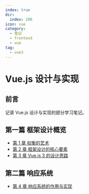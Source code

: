 ```yaml
---
index: true
dir:
  index: 200
icon: vue
category:
  - 笔记
  - frontend
  - vue
tag:
  - vue3
---
```


# Vue.js 设计与实现

## 前言

记录 Vue.js 设计与实现的部分学习笔记。

<!-- more -->

## 第一篇 框架设计概览

- [第 1 章 权衡的艺术](./chapter01.md)
- [第 2 章 框架设计的核心要素](./chapter02.md)
- [第 3 章 Vue.js 3 的设计思路](./chapter03.md)

## 第二篇 响应系统

- [第 4 章 响应系统的作用与实现](./chapter04.md)

